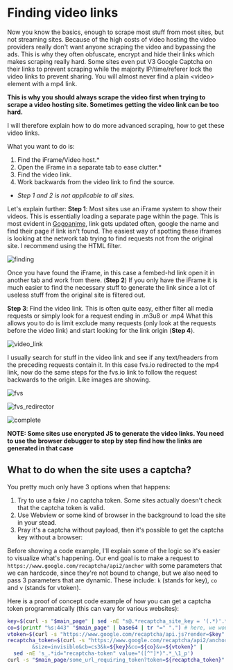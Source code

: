 # Finding video links

Now you know the basics, enough to scrape most stuff from most sites, but not streaming sites.
Because of the high costs of video hosting the video providers really don't want anyone scraping the video and bypassing the ads.
This is why they often obfuscate, encrypt and hide their links which makes scraping really hard.
Some sites even put V3 Google Captcha on their links to prevent scraping while the majority IP/time/referer lock the video links to prevent sharing.
You will almost never find a plain \<video\> element with a mp4 link.

**This is why you should always scrape the video first when trying to scrape a video hosting site. Sometimes getting the video link can be too hard.**

I will therefore explain how to do more advanced scraping, how to get these video links.

What you want to do is:

1. Find the iFrame/Video host.*
2. Open the iFrame in a separate tab to ease clutter.*
3. Find the video link.
4. Work backwards from the video link to find the source.

* *Step 1 and 2 is not applicable to all sites.* 

Let's explain further:
**Step 1**: Most sites use an iFrame system to show their videos. This is essentially loading a separate page within the page. 
This is most evident in [Gogoanime](https://gogoanime.gg/yakusoku-no-neverland-episode-1), link gets updated often, google the name and find their page if link isn't found.
The easiest way of spotting these iframes is looking at the network tab trying to find requests not from the original site. I recommend using the HTML filter.

![finding](https://user-images.githubusercontent.com/46196380/149821806-7426ca0f-133f-4722-8e7f-ebae26ea2ef1.png)
  
Once you have found the iFrame, in this case a fembed-hd link open it in another tab and work from there. (**Step 2**)
If you only have the iFrame it is much easier to find the necessary stuff to generate the link since a lot of useless stuff from the original site is filtered out.

**Step 3**: Find the video link. This is often quite easy, either filter all media requests or simply look for a request ending in .m3u8 or .mp4
What this allows you to do is limit exclude many requests (only look at the requests before the video link) and start looking for the link origin (**Step 4**).

![video_link](https://user-images.githubusercontent.com/46196380/149821919-f65e2f72-b413-4151-a4a3-db7012e2ed18.png)
  
I usually search for stuff in the video link and see if any text/headers from the preceding requests contain it. 
In this case fvs.io redirected to the mp4 link, now do the same steps for the fvs.io link to follow the request backwards to the origin. Like images are showing.

  
![fvs](https://user-images.githubusercontent.com/46196380/149821967-00c01103-5b4a-48dd-be18-e1fdfb967e4c.png)
  
  
  
![fvs_redirector](https://user-images.githubusercontent.com/46196380/149821984-0720addd-40a7-4a9e-a429-fec45ec28901.png)
  
  
  
![complete](https://user-images.githubusercontent.com/46196380/149821989-49b2ba8c-36b1-49a7-a41b-3c69df278a9f.png)

  
  
**NOTE: Some sites use encrypted JS to generate the video links. You need to use the browser debugger to step by step find how the links are generated in that case**

## **What to do when the site uses a captcha?**

You pretty much only have 3 options when that happens:

1. Try to use a fake / no captcha token. Some sites actually doesn't check that the captcha token is valid.
2. Use Webview or some kind of browser in the background to load the site in your stead.
3. Pray it's a captcha without payload, then it's possible to get the captcha key without a browser:

Before showing a code example, I'll explain some of the logic so it's easier to visualize what's happening. Our end goal is to make a request to `https://www.google.com/recaptcha/api2/anchor` with some parameters that we can hardcode, since they're not bound to change, but we also need to pass 3 parameters that are dynamic. These include: `k` (stands for key), `co` and `v` (stands for vtoken).

Here is a proof of concept code example of how you can get a captcha token programmatically (this can vary for various websites):
```sh
key=$(curl -s "$main_page" | sed -nE "s@.*recaptcha_site_key = '(.*)'.*@\1@p") # the main_page variable in this example is the home page for our website, for example https://zoro.to
co=$(printf "%s:443" "$main_page" | base64 | tr "=" ".") # here, we would be base64 encoding the following url: https://zoro.to:443 => aHR0cHM6Ly96b3JvLnRvOjQ0Mzo0NDM.
vtoken=$(curl -s "https://www.google.com/recaptcha/api.js?render=$key" | sed -nE "s_.*po\.src=.*releases/(.*)/recaptcha.*_\1_p")
recaptcha_token=$(curl -s "https://www.google.com/recaptcha/api2/anchor?ar=1&hl=en\
		&size=invisible&cb=cs3&k=${key}&co=${co}&v=${vtoken}" |
  sed -nE 's_.*id="recaptcha-token" value="([^"]*)".*_\1_p')
curl -s "$main_page/some_url_requiring_token?token=${recaptcha_token}" # now we can use the recaptcha token to pass the verification on the site
```
